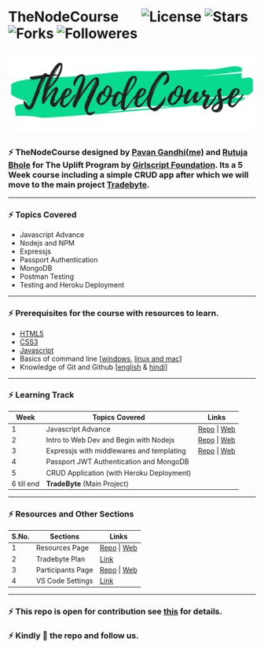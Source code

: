 # TheNodeCourse &nbsp; &nbsp; &nbsp; ![License](https://img.shields.io/github/license/iampavangandhi/TheNodeCourse?color=%2308da90&style=flat-square) ![Stars](https://img.shields.io/github/stars/iampavangandhi/TheNodeCourse?color=%2308da90&label=Stars&style=flat-square) ![Forks](https://img.shields.io/github/forks/iampavangandhi/TheNodeCourse?color=%2308da90&label=Forks&style=flat-square) ![Followeres](https://img.shields.io/github/followers/iampavangandhi?color=%2308da90&label=Followers&style=flat-square)

![logo](logo.png)

### ⚡ TheNodeCourse designed by [Pavan Gandhi(me)](https://github.com/iampavangandhi) and [Rutuja Bhole](https://github.com/vectorrb) for The Uplift Program by [Girlscript Foundation](https://www.girlscript.tech/home). Its a 5 Week course including a simple CRUD app after which we will move to the main project **[Tradebyte](https://github.com/iampavangandhi/TheNodeCourse/blob/master/Tradebyte.pdf)**.

---

### ⚡ Topics Covered

- Javascript Advance
- Nodejs and NPM
- Expressjs
- Passport Authentication
- MongoDB
- Postman Testing
- Testing and Heroku Deployment

---

### ⚡ Prerequisites for the course with resources to learn.

- [HTML5](https://youtu.be/UB1O30fR-EE)
- [CSS3](https://youtu.be/yfoY53QXEnI)
- [Javascript](https://www.youtube.com/playlist?list=PLDyQo7g0_nsX8_gZAB8KD1lL4j4halQBJ)
- Basics of command line [[windows](https://youtu.be/QISdBQDEiJ8), [linux and mac](https://youtu.be/BGjTboXjH28)]
- Knowledge of Git and Github [[english](https://youtu.be/SWYqp7iY_Tc) & [hindi](https://youtu.be/iR5WIknxdkY)]

---

### ⚡ Learning Track

| Week       | Topics Covered                            | Links                                                                                                                                                                                     |
| ---------- | ----------------------------------------- | ----------------------------------------------------------------------------------------------------------------------------------------------------------------------------------------- |
| 1          | Javascript Advance                        | [Repo](https://github.com/iampavangandhi/TheNodeCourse/tree/master/01%20Javascript%20Advance) \| [Web](https://iampavangandhi.github.io/TheNodeCourse/01%20Javascript%20Advance/)         |
| 2          | Intro to Web Dev and Begin with Nodejs    | [Repo](https://github.com/iampavangandhi/TheNodeCourse/tree/master/02%20Web%20Dev%20and%20Nodejs) \| [Web](https://iampavangandhi.github.io/TheNodeCourse/02%20Web%20Dev%20and%20Nodejs/) |
| 3          | Expressjs with middlewares and templating | [Repo](https://github.com/iampavangandhi/TheNodeCourse/tree/master/03%20Expressjs) \| [Web](https://iampavangandhi.github.io/TheNodeCourse/03%20Expressjs/)                               |
| 4          | Passport JWT Authentication and MongoDB   |                                                                                                                                                                                           |
| 5          | CRUD Application (with Heroku Deployment) |                                                                                                                                                                                           |
| 6 till end | **TradeByte** (Main Project)              |                                                                                                                                                                                           |

---

### ⚡ Resources and Other Sections

| S.No. | Sections          | Links                                                                                                                                                   |
| ----- | ----------------- | ------------------------------------------------------------------------------------------------------------------------------------------------------- |
| 1     | Resources Page    | [Repo](https://github.com/iampavangandhi/TheNodeCourse/tree/master/resources) \| [Web](https://iampavangandhi.github.io/TheNodeCourse/resources/)       |
| 2     | Tradebyte Plan    | [Link](https://github.com/iampavangandhi/TheNodeCourse/blob/master/Tradebyte.pdf)                                                                       |
| 3     | Participants Page | [Repo](https://github.com/iampavangandhi/TheNodeCourse/tree/master/participants) \| [Web](https://iampavangandhi.github.io/TheNodeCourse/participants/) |
| 4     | VS Code Settings  | [Link](https://gist.github.com/iampavangandhi/039b1dc5a7cdcb007ab3691814d53130)                                                                         |

---

### ⚡ This repo is open for contribution see [this](https://github.com/iampavangandhi/TheNodeCourse/blob/master/CONTRIBUTING.md) for details.

### ⚡ Kindly 🌟 the repo and follow us.
